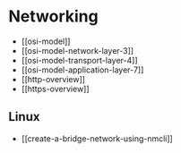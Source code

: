 # Networking

- [[osi-model]]
- [[osi-model-network-layer-3]]
- [[osi-model-transport-layer-4]]
- [[osi-model-application-layer-7]]
- [[http-overview]]
- [[https-overview]]
## Linux

- [[create-a-bridge-network-using-nmcli]]